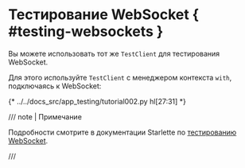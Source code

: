 # Тестирование WebSocket { #testing-websockets }

Вы можете использовать тот же `TestClient` для тестирования WebSocket.

Для этого используйте `TestClient` с менеджером контекста `with`, подключаясь к WebSocket:

{* ../../docs_src/app_testing/tutorial002.py hl[27:31] *}

/// note | Примечание

Подробности смотрите в документации Starlette по <a href="https://www.starlette.io/testclient/#testing-websocket-sessions" class="external-link" target="_blank">тестированию WebSocket</a>.

///
